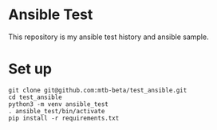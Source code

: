 # Ansible Test

This repository is my ansible test history and ansible sample.

# Set up

```
git clone git@github.com:mtb-beta/test_ansible.git
cd test_ansible
python3 -m venv ansible_test
. ansible_test/bin/activate
pip install -r requirements.txt
```

